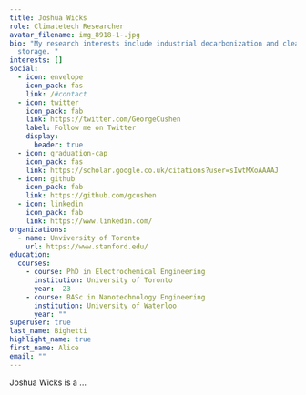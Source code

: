 ```yaml
---
title: Joshua Wicks
role: Climatetech Researcher
avatar_filename: img_8918-1-.jpg
bio: "My research interests include industrial decarbonization and clean energy
  storage. "
interests: []
social:
  - icon: envelope
    icon_pack: fas
    link: /#contact
  - icon: twitter
    icon_pack: fab
    link: https://twitter.com/GeorgeCushen
    label: Follow me on Twitter
    display:
      header: true
  - icon: graduation-cap
    icon_pack: fas
    link: https://scholar.google.co.uk/citations?user=sIwtMXoAAAAJ
  - icon: github
    icon_pack: fab
    link: https://github.com/gcushen
  - icon: linkedin
    icon_pack: fab
    link: https://www.linkedin.com/
organizations:
  - name: Unviversity of Toronto
    url: https://www.stanford.edu/
education:
  courses:
    - course: PhD in Electrochemical Engineering
      institution: University of Toronto
      year: -23
    - course: BASc in Nanotechnology Engineering
      institution: University of Waterloo
      year: ""
superuser: true
last_name: Bighetti
highlight_name: true
first_name: Alice
email: ""
---
```

Joshua Wicks is a ...
